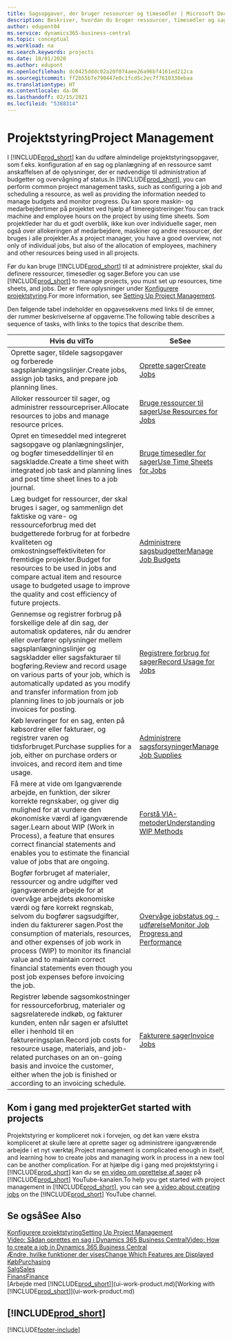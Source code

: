 ```yaml
---
title: Sagsopgaver, der bruger ressourcer og timesedler | Microsoft Docs
description: Beskriver, hvordan du bruger ressourcer, timesedler og sager til at administrere projekter.
author: edupont04
ms.service: dynamics365-business-central
ms.topic: conceptual
ms.workload: na
ms.search.keywords: projects
ms.date: 10/01/2020
ms.author: edupont
ms.openlocfilehash: dc0425dddc02a20f074aee26a96bf4161ed212ca
ms.sourcegitcommit: ff2b55b7e790447e0c1fcd5c2ec7f7610338ebaa
ms.translationtype: HT
ms.contentlocale: da-DK
ms.lasthandoff: 02/15/2021
ms.locfileid: "5388314"
---
```

# <a name="project-management"></a><span data-ttu-id="80904-103">Projektstyring</span><span class="sxs-lookup"><span data-stu-id="80904-103">Project Management</span></span>
<span data-ttu-id="80904-104">I [!INCLUDE[prod_short](includes/prod_short.md)] kan du udføre almindelige projektstyringsopgaver, som f.eks. konfiguration af en sag og planlægning af en ressource samt anskaffelsen af de oplysninger, der er nødvendige til administration af budgetter og overvågning af status.</span><span class="sxs-lookup"><span data-stu-id="80904-104">In [!INCLUDE[prod_short](includes/prod_short.md)], you can perform common project management tasks, such as configuring a job and scheduling a resource, as well as providing the information needed to manage budgets and monitor progress.</span></span> <span data-ttu-id="80904-105">Du kan spore maskin- og medarbejdertimer på projektet ved hjælp af timeregistreringer.</span><span class="sxs-lookup"><span data-stu-id="80904-105">You can track machine and employee hours on the project by using time sheets.</span></span> <span data-ttu-id="80904-106">Som projektleder har du et godt overblik, ikke kun over individuelle sager, men også over allokeringen af medarbejdere, maskiner og andre ressourcer, der bruges i alle projekter.</span><span class="sxs-lookup"><span data-stu-id="80904-106">As a project manager, you have a good overview, not only of individual jobs, but also of the allocation of employees, machinery and other resources being used in all projects.</span></span>

<span data-ttu-id="80904-107">Før du kan bruge [!INCLUDE[prod_short](includes/prod_short.md)] til at administrere projekter, skal du definere ressourcer, timesedler og sager.</span><span class="sxs-lookup"><span data-stu-id="80904-107">Before you can use [!INCLUDE[prod_short](includes/prod_short.md)] to manage projects, you must set up resources, time sheets, and jobs.</span></span> <span data-ttu-id="80904-108">Der er flere oplysninger under [Konfigurere projektstyring](projects-setup-projects.md).</span><span class="sxs-lookup"><span data-stu-id="80904-108">For more information, see [Setting Up Project Management](projects-setup-projects.md).</span></span>  

<span data-ttu-id="80904-109">Den følgende tabel indeholder en opgavesekvens med links til de emner, der rummer beskrivelserne af opgaverne.</span><span class="sxs-lookup"><span data-stu-id="80904-109">The following table describes a sequence of tasks, with links to the topics that describe them.</span></span>

| <span data-ttu-id="80904-110">Hvis du vil</span><span class="sxs-lookup"><span data-stu-id="80904-110">To</span></span> | <span data-ttu-id="80904-111">Se</span><span class="sxs-lookup"><span data-stu-id="80904-111">See</span></span> |
| --- | --- |
| <span data-ttu-id="80904-112">Oprette sager, tildele sagsopgaver og forberede sagsplanlægningslinjer.</span><span class="sxs-lookup"><span data-stu-id="80904-112">Create jobs, assign job tasks, and prepare job planning lines.</span></span> |[<span data-ttu-id="80904-113">Oprette sager</span><span class="sxs-lookup"><span data-stu-id="80904-113">Create Jobs</span></span>](projects-how-create-jobs.md) |
| <span data-ttu-id="80904-114">Alloker ressourcer til sager, og administrer ressourcepriser.</span><span class="sxs-lookup"><span data-stu-id="80904-114">Allocate resources to jobs and manage resource prices.</span></span> |[<span data-ttu-id="80904-115">Bruge ressourcer til sager</span><span class="sxs-lookup"><span data-stu-id="80904-115">Use Resources for Jobs</span></span>](projects-how-use-resources.md) |
| <span data-ttu-id="80904-116">Opret en timeseddel med integreret sagsopgave og planlægningslinjer, og bogfør timeseddellinjer til en sagskladde.</span><span class="sxs-lookup"><span data-stu-id="80904-116">Create a time sheet with integrated job task and planning lines and post time sheet lines to a job journal.</span></span> |[<span data-ttu-id="80904-117">Bruge timesedler for sager</span><span class="sxs-lookup"><span data-stu-id="80904-117">Use Time Sheets for Jobs</span></span>](projects-how-use-time-sheets.md) |
| <span data-ttu-id="80904-118">Læg budget for ressourcer, der skal bruges i sager, og sammenlign det faktiske og vare- og ressourceforbrug med det budgetterede forbrug for at forbedre kvaliteten og omkostningseffektiviteten for fremtidige projekter.</span><span class="sxs-lookup"><span data-stu-id="80904-118">Budget for resources to be used in jobs and compare actual item and resource usage to budgeted usage to improve the quality and cost efficiency of future projects.</span></span> |[<span data-ttu-id="80904-119">Administrere sagsbudgetter</span><span class="sxs-lookup"><span data-stu-id="80904-119">Manage Job Budgets</span></span>](projects-how-manage-budgets.md) |
| <span data-ttu-id="80904-120">Gennemse og registrer forbrug på forskellige dele af din sag, der automatisk opdateres, når du ændrer eller overfører oplysninger mellem sagsplanlægningslinjer og sagskladder eller sagsfakturaer til bogføring.</span><span class="sxs-lookup"><span data-stu-id="80904-120">Review and record usage on various parts of your job, which is automatically updated as you modify and transfer information from job planning lines to job journals or job invoices for posting.</span></span> |[<span data-ttu-id="80904-121">Registrere forbrug for sager</span><span class="sxs-lookup"><span data-stu-id="80904-121">Record Usage for Jobs</span></span>](projects-how-record-job-usage.md) |
| <span data-ttu-id="80904-122">Køb leveringer for en sag, enten på købsordrer eller fakturaer, og registrer varen og tidsforbruget.</span><span class="sxs-lookup"><span data-stu-id="80904-122">Purchase supplies for a job, either on purchase orders or invoices, and record item and time usage.</span></span> |[<span data-ttu-id="80904-123">Administrere sagsforsyninger</span><span class="sxs-lookup"><span data-stu-id="80904-123">Manage Job Supplies</span></span>](projects-how-manage-project-supplies.md) |
| <span data-ttu-id="80904-124">Få mere at vide om Igangværende arbejde, en funktion, der sikrer korrekte regnskaber, og giver dig mulighed for at vurdere den økonomiske værdi af igangværende sager.</span><span class="sxs-lookup"><span data-stu-id="80904-124">Learn about WIP (Work in Process), a feature that ensures correct financial statements and enables you to estimate the financial value of jobs that are ongoing.</span></span> |[<span data-ttu-id="80904-125">Forstå VIA-metoder</span><span class="sxs-lookup"><span data-stu-id="80904-125">Understanding WIP Methods</span></span>](projects-understanding-wip.md) |
| <span data-ttu-id="80904-126">Bogfør forbruget af materialer, ressourcer og andre udgifter ved igangværende arbejde for at overvåge arbejdets økonomiske værdi og føre korrekt regnskab, selvom du bogfører sagsudgifter, inden du fakturerer sagen.</span><span class="sxs-lookup"><span data-stu-id="80904-126">Post the consumption of materials, resources, and other expenses of job work in process (WIP) to monitor its financial value and to maintain correct financial statements even though you post job expenses before invoicing the job.</span></span> |[<span data-ttu-id="80904-127">Overvåge jobstatus og -udførelse</span><span class="sxs-lookup"><span data-stu-id="80904-127">Monitor Job Progress and Performance</span></span>](projects-how-monitor-progress-performance.md) |
| <span data-ttu-id="80904-128">Registrer løbende sagsomkostninger for ressourceforbrug, materialer og sagsrelaterede indkøb, og fakturer kunden, enten når sagen er afsluttet eller i henhold til en faktureringsplan.</span><span class="sxs-lookup"><span data-stu-id="80904-128">Record job costs for resource usage, materials, and job-related purchases on an on-going basis and invoice the customer, either when the job is finished or according to an invoicing schedule.</span></span> |[<span data-ttu-id="80904-129">Fakturere sager</span><span class="sxs-lookup"><span data-stu-id="80904-129">Invoice Jobs</span></span>](projects-how-invoice-jobs.md) |

## <a name="get-started-with-projects"></a><span data-ttu-id="80904-130">Kom i gang med projekter</span><span class="sxs-lookup"><span data-stu-id="80904-130">Get started with projects</span></span>

<span data-ttu-id="80904-131">Projektstyring er kompliceret nok i forvejen, og det kan være ekstra kompliceret at skulle lære at oprette sager og administrere igangværende arbejde i et nyt værktøj.</span><span class="sxs-lookup"><span data-stu-id="80904-131">Project management is complicated enough in itself, and learning how to create jobs and managing work in process in a new tool can be another complication.</span></span> <span data-ttu-id="80904-132">For at hjælpe dig i gang med projektstyring i [!INCLUDE[prod_short](includes/prod_short.md)] kan du se [en video om oprettelse af sager](https://www.youtube.com/watch?v=VqaPWr7BWmw) på [!INCLUDE[prod_short](includes/prod_short.md)] YouTube-kanalen.</span><span class="sxs-lookup"><span data-stu-id="80904-132">To help you get started with project management in [!INCLUDE[prod_short](includes/prod_short.md)], you can see [a video about creating jobs](https://www.youtube.com/watch?v=VqaPWr7BWmw) on the [!INCLUDE[prod_short](includes/prod_short.md)] YouTube channel.</span></span>  

## <a name="see-also"></a><span data-ttu-id="80904-133">Se også</span><span class="sxs-lookup"><span data-stu-id="80904-133">See Also</span></span>

[<span data-ttu-id="80904-134">Konfigurere projektstyring</span><span class="sxs-lookup"><span data-stu-id="80904-134">Setting Up Project Management</span></span>](projects-setup-projects.md)  
[<span data-ttu-id="80904-135">Video: Sådan oprettes en sag i Dynamics 365 Business Central</span><span class="sxs-lookup"><span data-stu-id="80904-135">Video: How to create a job in Dynamics 365 Business Central</span></span>](https://www.youtube.com/watch?v=VqaPWr7BWmw)  
[<span data-ttu-id="80904-136">Ændre, hvilke funktioner der vises</span><span class="sxs-lookup"><span data-stu-id="80904-136">Change Which Features are Displayed</span></span>](ui-experiences.md)  
[<span data-ttu-id="80904-137">Køb</span><span class="sxs-lookup"><span data-stu-id="80904-137">Purchasing</span></span>](purchasing-manage-purchasing.md)  
[<span data-ttu-id="80904-138">Salg</span><span class="sxs-lookup"><span data-stu-id="80904-138">Sales</span></span>](sales-manage-sales.md)  
[<span data-ttu-id="80904-139">Finans</span><span class="sxs-lookup"><span data-stu-id="80904-139">Finance</span></span>](finance.md)  
<span data-ttu-id="80904-140">[Arbejde med [!INCLUDE[prod_short](includes/prod_short.md)]](ui-work-product.md)</span><span class="sxs-lookup"><span data-stu-id="80904-140">[Working with [!INCLUDE[prod_short](includes/prod_short.md)]](ui-work-product.md)</span></span>  

## [!INCLUDE[prod_short](includes/free_trial_md.md)]  


[!INCLUDE[footer-include](includes/footer-banner.md)]